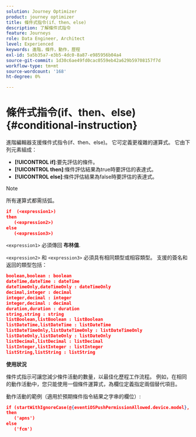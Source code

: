 ```yaml
---
solution: Journey Optimizer
product: journey optimizer
title: 條件式指令(if、then、else)
description: 了解條件式指令
feature: Journeys
role: Data Engineer, Architect
level: Experienced
keywords: 進階，條件，動作，歷程
exl-id: 5a5b35a7-e3b5-4dc0-8a87-e985956b04a4
source-git-commit: 1d30c6ae49fd0cac0559eb42a629b59708157f7d
workflow-type: tm+mt
source-wordcount: '168'
ht-degree: 0%

---
```


# 條件式指令(if、then、else) {#conditional-instruction}

進階編輯器支援條件式指令(if、then、else)。 它可定義更複雜的運算式。 它由下列元素組成：

* **[!UICONTROL if]**:要先評估的條件。
* **[!UICONTROL then]**:條件評估結果為true時要評估的表達式。
* **[!UICONTROL else]**:條件評估結果為false時要評估的表達式。

>[!NOTE]
>
>所有運算式都需括弧。

```json
if  (<expression1>)
then
   (<expression2>)
else
   (<expression3>)
```

`<expression1>` 必須傳回 **布林值**.

`<expression2>` 和 `<expression3>` 必須具有相同類型或相容類型。 支援的簽名和返回的類型包括：

```json
boolean,boolean : boolean
dateTime,dateTime : dateTime
dateTimeOnly,dateTimeOnly : dateTimeOnly
decimal,integer : decimal
integer,decimal : integer
integer,decimal : decimal
duration,duration : duration
string,string : string
listBoolean,listBoolean : listBoolean
listDateTime,listDateTime : listDateTime
listDateTimeOnly,listDateTimeOnly : listDateTimeOnly
listDateOnly,listDateOnly : listDateOnly
listDecimal,listDecimal : listDecimal
listInteger,listInteger : listInteger
listString,listString : listString
```

**使用狀況**

條件式指示可讓您減少條件活動的數量，以最佳化歷程工作流程。 例如，在相同的動作活動中，您只能使用一個條件運算式，為欄位定義指定兩個替代項目。

動作活動的範例（適用於預期條件指令結果之字串的欄位）:

```json
if (startWithIgnoreCase(@{eventiOSPushPermissionAllowed.device.model}, 'iPad') or startWithIgnoreCase(@{eventiOSPushPermissionAllowed.device.model}, 'iOS'))
then
   ('apns')
else
   ('fcm')
```
